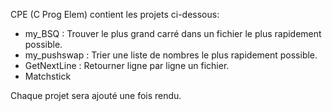 CPE (C Prog Elem) contient les projets ci-dessous:
- my_BSQ : Trouver le plus grand carré dans un fichier le plus rapidement possible.
- my_pushswap : Trier une liste de nombres le plus rapidement possible.
- GetNextLine : Retourner ligne par ligne un fichier.
- Matchstick

Chaque projet sera ajouté une fois rendu.